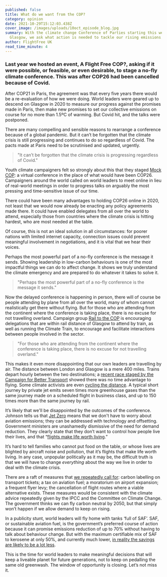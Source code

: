 ```yaml
---
published: false
title: What do we want from the COP?
category: opinion
date: 2021-10-29T15:12:03.438Z
cover_image: /images/uploads/10oct_episode_blog.jpg
summary: With the climate change Conference of Parties starting this weekend in
  Glasgow, we ask what action is needed to tackle our rising emissions.
author: FlightFree UK
read_time_minute: 4
---
```

### Last year we hosted an event, A Flight Free COP?, asking if it were possible, or feasible, or even desirable, to stage a no-fly climate conference. This was after COP26 had been cancelled because of Covid. 

After COP21 in Paris, the agreement was that every five years there would be a re-evaluation of how we were doing. World leaders were geared up to descend on Glasgow in 2020 to measure our progress against the promises made in Paris, then make new promises to set our collective emissions on course for no more than 1.5ºC of warming. But Covid hit, and the talks were postponed.

There are many compelling and sensible reasons to rearrange a conference because of a global pandemic. But it can’t be forgotten that the climate crisis is still progressing and continues to do so regardless of Covid. The pacts made at Paris need to be scrutinised and updated, urgently. 

> "It can’t be forgotten that the climate crisis is progressing regardless of Covid."

Youth climate campaigners felt so strongly about this that they staged [Mock COP](https://www.mockcop.org/): a virtual conference in the place of what would have been COP26. Campaigners around the world called on world leaders to meet online in lieu of real-world meetings in order to progress talks on arguably the most pressing and time-sensitive issue of our time.

There could have been many advantages to holding COP26 online in 2020, not least that we would now already be enacting any policy agreements made there. It could have enabled delegates from all over the world to attend, especially those from countries where the climate crisis is hitting hardest, who are most needed at the table. 

Of course, this is not an ideal solution in all circumstances: for poorer nations with limited internet capacity, connection issues could prevent meaningful involvement in negotiations, and it is vital that we hear their voices. 

Perhaps the most powerful part of a no-fly conference is the message it sends. Showing leadership in low-carbon behaviours is one of the most impactful things we can do to affect change. It shows we truly understand the climate emergency and are prepared to do whatever it takes to solve it.

> "Perhaps the most powerful part of a no-fly conference is the message it sends."

Now the delayed conference is happening in person, there will of course be people attending by plane from all over the world, many of whom cannot realistically get there without flying. But for those who are attending from the continent where the conference is taking place, there is no excuse for not travelling overland. Campaign group [Rail to the COP](https://railtothecop.com/) is encouraging delegations that are within rail distance of Glasgow to attend by train, as well as running the Climate Train, to encourage and facilitate interactions between people involved in the sector. 

> "For those who are attending from the continent where the conference is taking place, there is no excuse for not travelling overland." 

This makes it even more disappointing that our own leaders are travelling by air. The distance between London and Glasgow is a mere 400 miles. Trains depart hourly between the two destinations; a [recent race staged by the Campaign for Better Transport](https://bettertransport.org.uk/blog/better-transport/domestic-flights-are-climate-disaster-we-need-trainnotplane) showed there was no time advantage to flying. Some climate activists are even [cycling the distance](https://httpspeoplepeddlepower.wordpress.com/). A typical short journey by private jet emits seven times more greenhouse gases than the same journey made on a scheduled flight in business class, and up to 150 times more than the same journey by rail.

It’s likely that we'll be disappointed by the outcomes of the conference. Johnson tells us that [Jet Zero](https://flightfree.co.uk/post/whats-wrong-with-jet-zero/) means that we don't have to worry about aviation emissions; they can be addressed with technology and offsetting. Government ministers are unashamedly dismissive of the need for demand reduction. They clearly state that they don’t want to control how people live their lives, and that “[flights make life worth living](https://flightfree.co.uk/post/trains-not-planes-an-open-letter-to-the-minister-for-future-transport/).” 

It’s hard to tell families who cannot put food on the table, or whose lives are blighted by aircraft noise and pollution, that it’s flights that make life worth living. In any case, unpopular politically as it may be, the difficult truth is that we will have to change *everything* about the way we live in order to deal with the climate crisis. 

There are a raft of measures that [we repeatedly call for](https://flightfree.co.uk/post/what-should-the-government-do/): carbon labelling on transport tickets; a tax on aviation fuel; a moratorium on airport expansion; a frequent flyer levy; the cancellation of flight routes where a viable alternative exists. These measures would be consistent with the climate advice repeatedly given by the IPCC and the Committee on Climate Change. The government thinks we can fly carbon neutral by 2050, but that simply won’t happen if we allow demand to keep on rising. 

In a publicity stunt, world leaders will fly home with tanks ‘full of SAF’. SAF, or sustainable aviation fuel, is the government’s preferred course of action because it can promise emissions reduction of up to 70% without having to talk about behaviour change. But with the maximum certifiable mix of SAF to kerosene at only 50%, and currently much lower, [in reality the savings are likely to be a lot less](https://flightfree.co.uk/post/the-trouble-with-saf/).

This is the time for world leaders to make meaningful decisions that will keep a liveable planet for future generations, not to keep on pedalling the same old greenwash. The window of opportunity is closing. Let’s not miss it.